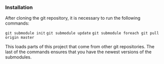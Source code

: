 ### Installation
After cloning the git repository, it is necessary to run the following commands:

`git submodule init`
`git submodule update`
`git submodule foreach git pull origin master`


This loads parts of this project that come from other git repositories.
The last of the commands ensures that you have the newest versions of the submodules.
